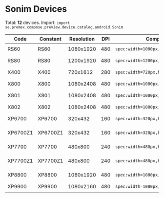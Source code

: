# Sonim Devices

Total: **12** devices. Import: `import se.premex.compose.preview.device.catalog.android.Sonim`

| Code | Constant | Resolution | DPI | Compose Spec | Preview Usage |
|------|----------|------------|-----|-------------|---------------|
| RS60 | RS60 | 1080x1920 | 480 | `spec:width=1080px,height=1920px,dpi=480` | `@Preview(device = Sonim.RS60)` |
| RS80 | RS80 | 1200x1920 | 480 | `spec:width=1200px,height=1920px,dpi=480` | `@Preview(device = Sonim.RS80)` |
| X400 | X400 | 720x1612 | 280 | `spec:width=720px,height=1612px,dpi=280` | `@Preview(device = Sonim.X400)` |
| X800 | X800 | 1080x2408 | 480 | `spec:width=1080px,height=2408px,dpi=480` | `@Preview(device = Sonim.X800)` |
| X801 | X801 | 1080x2408 | 480 | `spec:width=1080px,height=2408px,dpi=480` | `@Preview(device = Sonim.X801)` |
| X802 | X802 | 1080x2408 | 480 | `spec:width=1080px,height=2408px,dpi=480` | `@Preview(device = Sonim.X802)` |
| XP6700 | XP6700 | 320x432 | 160 | `spec:width=320px,height=432px,dpi=160` | `@Preview(device = Sonim.XP6700)` |
| XP6700Z1 | XP6700Z1 | 320x432 | 160 | `spec:width=320px,height=432px,dpi=160` | `@Preview(device = Sonim.XP6700Z1)` |
| XP7700 | XP7700 | 480x800 | 240 | `spec:width=480px,height=800px,dpi=240` | `@Preview(device = Sonim.XP7700)` |
| XP7700Z1 | XP7700Z1 | 480x800 | 240 | `spec:width=480px,height=800px,dpi=240` | `@Preview(device = Sonim.XP7700Z1)` |
| XP8800 | XP8800 | 1080x1920 | 480 | `spec:width=1080px,height=1920px,dpi=480` | `@Preview(device = Sonim.XP8800)` |
| XP9900 | XP9900 | 1080x2160 | 480 | `spec:width=1080px,height=2160px,dpi=480` | `@Preview(device = Sonim.XP9900)` |

<!-- Generated automatically. Do not edit manually. -->
